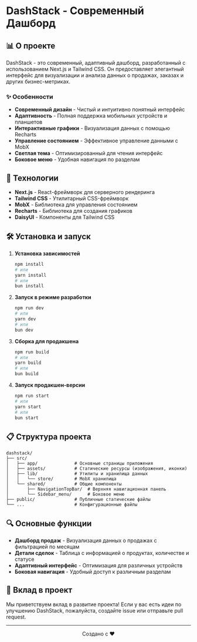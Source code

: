 # DashStack - Современный Дашборд

## 📊 О проекте

DashStack - это современный, адаптивный дашборд, разработанный с использованием Next.js и Tailwind CSS. Он предоставляет элегантный интерфейс для визуализации и анализа данных о продажах, заказах и других бизнес-метриках.

### ✨ Особенности

- **Современный дизайн** - Чистый и интуитивно понятный интерфейс
- **Адаптивность** - Полная поддержка мобильных устройств и планшетов
- **Интерактивные графики** - Визуализация данных с помощью Recharts
- **Управление состоянием** - Эффективное управление данными с MobX
- **Светлая тема** - Оптимизированный для чтения интерфейс
- **Боковое меню** - Удобная навигация по разделам

## 🚀 Технологии

- **Next.js** - React-фреймворк для серверного рендеринга
- **Tailwind CSS** - Утилитарный CSS-фреймворк
- **MobX** - Библиотека для управления состоянием
- **Recharts** - Библиотека для создания графиков
- **DaisyUI** - Компоненты для Tailwind CSS

## 🛠️ Установка и запуск

1. **Установка зависимостей**
   ```bash
   npm install
   # или
   yarn install
   # или
   bun install
   ```

2. **Запуск в режиме разработки**
   ```bash
   npm run dev
   # или
   yarn dev
   # или
   bun dev
   ```

3. **Сборка для продакшена**
   ```bash
   npm run build
   # или
   yarn build
   # или
   bun build
   ```

4. **Запуск продакшен-версии**
   ```bash
   npm run start
   # или
   yarn start
   # или
   bun start
   ```

## 📋 Структура проекта

```
dashstack/
├── src/
│   ├── app/              # Основные страницы приложения
│   ├── assets/           # Статические ресурсы (изображения, иконки)
│   ├── lib/              # Утилиты и хранилища данных
│   │   └── store/        # MobX хранилища
│   └── shared/           # Общие компоненты
│       ├── NavigationTopBar/  # Верхняя навигационная панель
│       └── Sidebar_menu/      # Боковое меню
├── public/               # Публичные статические файлы
└── ...                   # Конфигурационные файлы
```

## 🔍 Основные функции

- **Дашборд продаж** - Визуализация данных о продажах с фильтрацией по месяцам
- **Детали сделок** - Таблица с информацией о продуктах, количестве и статусе
- **Адаптивный интерфейс** - Оптимизация для различных устройств
- **Боковая навигация** - Удобный доступ к различным разделам

## 🤝 Вклад в проект

Мы приветствуем вклад в развитие проекта! Если у вас есть идеи по улучшению DashStack, пожалуйста, создайте issue или отправьте pull request.

---

<div align="center">
  <p>Создано с ❤️</p>
</div>
